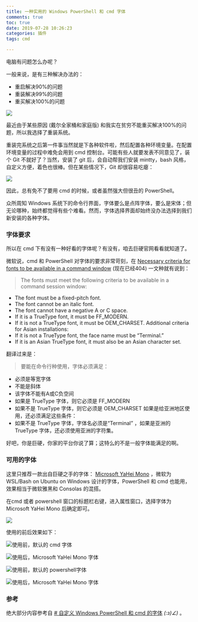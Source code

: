 ```yaml
---
title: 一种实用的 Windows PowerShell 和 cmd 字体 
comments: true
toc: true
date: 2019-07-28 10:26:23
categories: 插件
tags: cmd 

---
```



电脑有问题怎么办呢？

一般来说，是有三种解决办法的：
- 重启解决90%的问题
- 重装解决99%的问题
- 重买解决100%的问题


![](https://i.loli.net/2019/07/28/5d3d09de99cc583408.png)

最近由于某些原因 (戴尔全家桶和家庭版) 和我实在贫穷不能重买解决100%的问题，所以我选择了重装系统。

重装完系统之后第一件事当然就是下各种软件啦，然后配置各种环境变量。在配置环境变量的过程中难免会用到 cmd 控制台。可能有些人就要发表不同意见了，装个 Git 不就好了？当然，安装了 git 后，会自动帮我们安装 mintty，bash 风格，自定义方便，着色也很棒。但在某些情况下，Git 却很容易吃瘪：

![](https://i.loli.net/2019/07/28/5d3d0d32f3c9760716.png)

因此，总有免不了要用 cmd 的时候，或者虽然强大但很丑的 PowerShell。

众所周知 Windows 系统下的命令行界面，字体要么是点阵字体，要么是宋体；但无论哪种，始终都觉得有些个难看。然而，字体选择界面却始终没办法选择到我们新安装的各种字体。

<!--more-->

###  字体要求

所以在 cmd 下有没有一种好看的字体呢？有没有，咱去巨硬官网看看就知道了。

微软说，cmd 和 PowerShell 对字体的要求非常苛刻，在 [Necessary criteria for fonts to be available in a command window](https://support.microsoft.com/zh-cn/help/247815/necessary-criteria-for-fonts-to-be-available-in-a-command-window) (现在已经404) 一文种就有说到：

> The fonts must meet the following criteria to be available in a command session window:

- The font must be a fixed-pitch font.
- The font cannot be an italic font.
- The font cannot have a negative A or C space.
- If it is a TrueType font, it must be FF_MODERN.
- If it is not a TrueType font, it must be OEM_CHARSET. Additional criteria for Asian installations:
- If it is not a TrueType font, the face name must be “Terminal.”
- If it is an Asian TrueType font, it must also be an Asian character set.

翻译过来是：

> 要能在命令行种使用，字体必须满足：

- 必须是等宽字体
- 不能是斜体
- 该字体不能有A或C负空间
- 如果是 TrueType 字体，则它必须是 FF_MODERN
- 如果不是 TrueType 字体，则它必须是 OEM_CHARSET 如果是给亚洲地区使用，还必须满足这些条件：
- 如果不是 TrueType 字体，字体名必须是“Terminal” ，如果是亚洲的 TrueType 字体，还必须使用亚洲的字符集。

好吧，你是巨硬，你家的平台你说了算；这特么的不是一般字体能满足的啊。

### 可用的字体

这里只推荐一款出自巨硬之手的字体：
[Microsoft YaHei Mono](https://github.com/Microsoft/BashOnWindows/files/1362006/Microsoft.YaHei.Mono.zip) ，微软为 WSL/Bash on Ubuntu on Windows 设计的字体，PowerShell 和 cmd 也能用，效果相当于微软雅黑和 Consolas 的混搭。

在cmd 或者 powershell 窗口的标题栏右键，进入属性窗口，选择字体为 Microsoft YaHei Mono 后确定即可。

![](https://i.loli.net/2019/07/28/5d3d15c25841b46636.png)

使用的前后效果如下：

![使用前，默认的 cmd 字体](https://i.loli.net/2019/07/28/5d3d1798bf8fb84177.png)

![使用后，Microsoft YaHei Mono 字体](https://i.loli.net/2019/07/28/5d3d133f7bae978945.png)

![使用前，默认的 powershell字体](https://i.loli.net/2019/07/28/5d3d0ddc3d5c827279.png)

![使用后，Microsoft YaHei Mono 字体](https://i.loli.net/2019/07/28/5d3d0ddc9df5a93731.png)


### 参考

绝大部分内容参考自 [# 自定义 Windows PowerShell 和 cmd 的字体](https://blog.walterlv.com/post/customize-fonts-of-command-window.html)  _(:з)∠)_ 。
